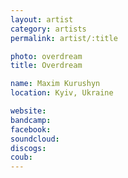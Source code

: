 ```yaml
---
layout: artist
category: artists
permalink: artist/:title

photo: overdream
title: Overdream

name: Maxim Kurushyn
location: Kyiv, Ukraine

website: 
bandcamp: 
facebook: 
soundcloud: 
discogs: 
coub: 
---
```

